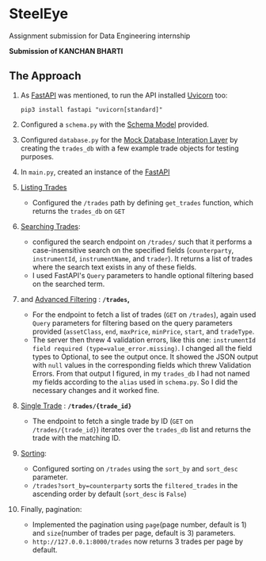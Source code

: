 # SteelEye
Assignment submission for Data Engineering internship

**Submission of KANCHAN BHARTI**

## The Approach

1. As [FastAPI](https://fastapi.tiangolo.com/) was mentioned, to run the API installed [Uvicorn](https://www.uvicorn.org/) too:

    `pip3 install fastapi "uvicorn[standard]"`

2. Configured a `schema.py`  with the [Schema Model](https://github.com/steeleye/recruitment-ext/wiki/API-Developer-Assessment#schema-model) provided.
3. Configured `database.py` for the [Mock Database Interation Layer](https://github.com/steeleye/recruitment-ext/wiki/API-Developer-Assessment#database) by creating the `trades_db` with a few example trade objects for testing purposes.
4. In `main.py`, created an instance of the  [FastAPI](https://fastapi.tiangolo.com/)
5. [Listing Trades](https://github.com/steeleye/recruitment-ext/wiki/API-Developer-Assessment#listing-trades) 
	- Configured the `/trades` path by defining `get_trades` function, which returns the `trades_db` on `GET`
6. [Searching Trades](https://github.com/steeleye/recruitment-ext/wiki/API-Developer-Assessment#searching-trades): 
	- configured the search endpoint on `/trades/` such that it performs a case-insensitive search on the specified fields (`counterparty`, `instrumentId`, `instrumentName`, and `trader`). It returns a list of trades where the search text exists in any of these fields.
	- I used FastAPI's `Query` parameters to handle optional filtering based on the searched term.
7. and [Advanced Filtering](https://github.com/steeleye/recruitment-ext/wiki/API-Developer-Assessment#advanced-filtering) : **`/trades`,**
	- For the endpoint to fetch a list of trades (`GET` on  `/trades`), again used `Query` parameters for filtering based on the query parameters provided (`assetClass`, `end`, `maxPrice`, `minPrice`, `start`, and `tradeType`.
	- The server then threw 4 validation errors, like this one: `instrumentId field required (type=value_error.missing)`. I changed all the field types to Optional, to see the output once. It showed the JSON output with `null` values in the corresponding fields which threw Validation Errors. From that output I figured, in my `trades_db` I had not named my fields according to the `alias` used in `schema.py`. So I did the necessary changes and it worked fine.
8. [Single Trade](https://github.com/steeleye/recruitment-ext/wiki/API-Developer-Assessment#single-trade) : **`/trades/{trade_id}`**
	- The endpoint to fetch a single trade by ID (`GET` on `/trades/{trade_id}`) iterates over the `trades_db` list and returns the trade with the matching ID.
9. [Sorting](https://github.com/steeleye/recruitment-ext/wiki/API-Developer-Assessment#bonus-points):
	- Configured sorting on `/trades`  using the `sort_by` and `sort_desc` parameter. 
	- `/trades?sort_by=counterparty` sorts the `filtered_trades` in the ascending order by default (`sort_desc` is `False`)
10. Finally, pagination:
	- Implemented the pagination using `page`(page number, default is 1) and `size`(number of trades per page, default is 3) parameters. 
	- `http://127.0.0.1:8000/trades` now returns 3 trades per page by default.